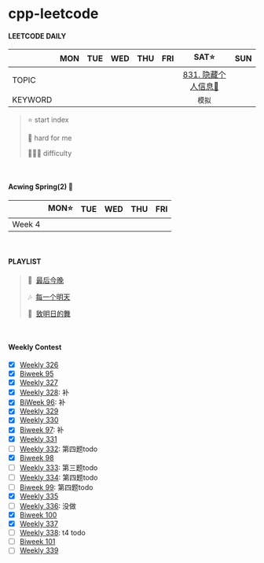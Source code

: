 # cpp-leetcode

#### LEETCODE DAILY 
|       |MON|TUE|WED|THU|FRI|SAT⭐|SUN|
|  ---  |:-:|:-:|:-:|:-:|:-:|:-:|:-:|
|TOPIC  |   |   |   |   |   |[831. 隐藏个人信息🧡](/workspace/831.%E9%9A%90%E8%97%8F%E4%B8%AA%E4%BA%BA%E4%BF%A1%E6%81%AF.cpp)|  |
|KEYWORD|   |   |   |   |   |`模拟`|
> ⭐ start index
> 
> 📌 hard for me
> 
> 💚🧡💔 difficulty

<br/>

#### Acwing Spring(2) 📅
|       |MON⭐|TUE|WED|THU|FRI|
|  ---  |:-:|:-:|:-:|:-:|:-:|
|Week 4|


<br/>

#### PLAYLIST
> 🎵&nbsp; [最后今晚](https://c6.y.qq.com/base/fcgi-bin/u?__=2KqhcQ)
>
> 🎶&nbsp; [每一个明天](https://c6.y.qq.com/base/fcgi-bin/u?__=2meCbH)
>
> 🎵&nbsp; [致明日的舞](https://c6.y.qq.com/base/fcgi-bin/u?__=bs403yc)

<br/>

#### Weekly Contest
- [x] [Weekly 326](/record/2023/Weekly%20326.md)
- [x] [Biweek 95](/record/2023/Biweekly%2095.md)
- [x] [Weekly 327](/record/2023/Weekly%20327.md)
- [x] [Weekly 328](/record/2023/Weekly%20328.md): 补
- [x] [BiWeek 96](/record/2023/Biweekly%2096.md): 补
- [x] [Weekly 329](/record/2023/Weekly%20329.md)
- [x] [Weekly 330](/record/2023/Weekly%20330.md)
- [x] [Biweek 97](/record/2023/Biweekly%2097.md): 补
- [x] [Weekly 331](/record/2023/Weekly%20331.md)
- [ ] [Weekly 332](/record/2023/Weekly%20332.md): 第四题todo
- [x] [Biweek 98](/record/2023/Biweekly%2098.md)
- [ ] [Weekly 333](/record/2023/Weekly%20333.md): 第三题todo
- [ ] [Weekly 334](/record/2023/Weekly%20334.md): 第四题todo
- [ ] [Biweek 99](/record/2023/Biweekly%2099.md): 第四题todo
- [x] [Weekly 335](/record/2023/Weekly%20335.md)
- [ ] [Weekly 336](https://leetcode.cn/contest/weekly-contest-336/): 没做
- [x] [Biweek 100](/record/2023/Biweekly%20100.md)
- [x] [Weekly 337](/record/2023/Weekly%20337.md)
- [ ] [Weekly 338](https://leetcode.cn/contest/weekly-contest-338/): t4 todo
- [ ] [Biweek 101]()
- [ ] [Weekly 339]()